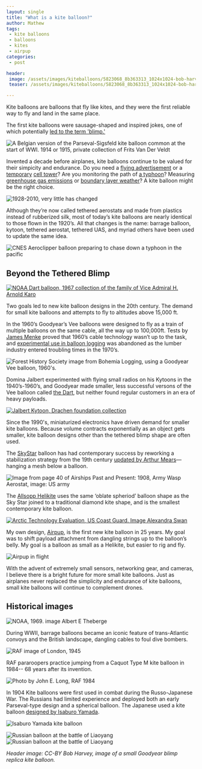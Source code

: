```yaml
---
layout: single
title: "What is a kite balloon?"
author: Mathew
tags:
 - kite balloons
 - balloons
 - kites
 - airpup
categories:
 - post

header:
 image: /assets/images/kiteballoons/5823068_8b363313_1024x1024-bob-harvey.jpg
 teaser: /assets/images/kiteballoons/5823068_8b363313_1024x1024-bob-harvey.jpg

---
```


Kite balloons are balloons that fly like kites, and they were the first reliable way to fly and land in the same place.

The first kite balloons were sausage-shaped and inspired jokes, one of which potentially [led to the term 'blimp.'](https://blog.oxforddictionaries.com/2017/10/03/what-in-the-word-blimp/)

![A Belgian version of the Parseval-Sigsfeld kite balloon common at the start of WWI. 1914 or 1915, private collection of Frits Van Der Veldt](/assets/images/kiteballoons/Frits-van-der-veldt-belgian-army-kite-balloon-postcard-BA-RE-01.jpg)

Invented a decade before airplanes, kite balloons continue to be valued for their simpicity and endurance.  Do you need a [flying advertisement](http://www.theblimpworks.com/product/blimps/) or a [temporary](https://www.theverge.com/2017/10/11/16457744/ee-4g-lte-balloon) [cell tower](http://www.altaeros.com/telecom.html)? Are you monitoring the path of [a typhoon](https://www.headfullofair.com/post/Aeroclipper/)? Measuring [greenhouse gas emissions](https://www.climatecityoperator.com/climate-birds/) or [boundary layer weather](https://www.metoffice.gov.uk/research/foundation/observational-studies/boundary-layer)? A kite balloon might be the right choice. 


![1928-2010, very little has changed](/assets/images/kiteballoons/1928-2010kiteballoons-1.jpg)

Although they’re now called tethered aerostats and made from plastics instead of rubberized silk, most of today’s kite balloons are nearly identical to those flown in the 1920’s. All that changes is the name: barrage balloon, kytoon, tethered aerostat, tethered UAS, and myriad others have been used to update the same idea.

![CNES Aeroclipper balloon preparing to chase down a typhoon in the pacific](/assets/images/gp_aeroclipper-vasco-2.jpg)


## Beyond the Tethered Blimp

[![NOAA Dart balloon, 1967 collection of the family of Vice Admiral H. Arnold Karo](/assets/images/kiteballoons/theb2769.jpg)](https://www.photolib.noaa.gov/htmls/theb2769.htm)

Two goals led to new kite balloon designs in the 20th century. The demand for small kite balloons and attempts to fly to altitudes above 15,000 ft. 

In the 1960’s Goodyear’s Vee balloons were designed to fly as a train of multiple balloons on the same cable, all the way up to 100,000ft. Tests by [James Menke](https://publiclab.org/sites/default/files/Menke%20-%201967%20-%20High-Altitude%20Tethered%20Balloon%20Systems%20Study.pdf) proved that 1960’s cable technology wasn’t up to the task, and [experimental use in balloon logging](https://foresthistory.org/envira/logging-yarding-aerial/) was abandoned as the lumber industry entered troubling times in the 1970’s.

![Forest History Society image from Bohemia Logging, using a Goodyear Vee balloon, 1960's.](/assets/images/kiteballoons/Bohemia-logging-goodyear-v-FHS6141.jpg)

Domina Jalbert experimented with flying small radios on his Kytoons in the 1940’s-1960’s, and Goodyear made smaller, less successful versons of the Vee balloon called [the Dart](https://www.photolib.noaa.gov/htmls/theb2769.htm), but neither found regular customers in an era of heavy payloads.

[![Jalbert Kytoon, Drachen foundation collection](/assets/images/kiteballoons/DJ081.jpg)](http://www.drachen.org/collections/kytoons/)

Since the 1990's, miniaturized electronics have driven demand for smaller kite balloons. Because volume contracts exponentially as an object gets smaller, kite balloon designs other than the tethered blimp shape are often used.

The [SkyStar](http://www.rt.co.il/skystar-300) balloon has had contemporary success by reworking a stabilization strategy from the 19th century [updated by Arthur Mears](https://publiclab.org/notes/mathew/4-13-2012/arthur-w-mears-kite-balloon-archetype-kingfisher-skystar)— hanging a mesh below a balloon.

![Image from page 40 of Airships Past and Present: 1908, Army Wasp Aerostat, image: US army](/assets/images/kiteballoons/wasp-aerostat-airships-past-and-present-40.jpg)

The [Allsopp Helikite](http://allsopphelikites.com) uses the same ‘oblate spheriod’ balloon shape as the Sky Star joined to a traditional diamond kite shape, and is the smallest contemporary kite balloon.

[![Arctic Technology Evaluation, US Coast Guard. Image Alexandra Swan](/assets/images/kiteballoons/Arctic-tech-eval-uscoastguard-Coast-Guard-Alexandra-Swan.jpg)](http://coastguard.dodlive.mil/2018/09/research-development-test-and-evaluation-spotlight-arctic-technology-evaluation-2018/)

My own design, [Airpup](https://headfullofair.com/tags/airpup), is the first new kite balloon in 25 years. My goal was to shift payload attachment from dangling strings up to the balloon’s belly. My goal is a balloon as small as a Helikite, but easier to rig and fly.

![Airpup in flight](/assets/images/airpup/P2390640-crop.jpg)

With the advent of extremely small sensors, networking gear, and cameras, I believe there is a bright future for more small kite balloons. Just as airplanes never replaced the simplicity and endurance of kite balloons, small kite balloons will continue to complement drones.

## Historical images

![NOAA, 1969. image Albert E Theberge](/assets/images/kiteballoons/wea04929-1969-Albert-E-Theberge-NOAA-Corps.jpg)

During WWII, barrage balloons became an iconic feature of trans-Atlantic convoys and the British landscape, dangling cables to foul dive bombers.

![RAF image of London, 1945](/assets/images/kiteballoons/Barrage_balloons_over_London_during_World_War_II-RAF.jpg)

RAF pararoopers practice jumping from a Caquot Type M kite balloon in 1984-- 68 years after its invention.

![Photo by John E. Long, RAF 1984](/assets/images/kiteballoons/a-paratrooper-jumps-from-a-platform-suspended-under-a-balloon-members-of-the-82ndairborne-02061984-Jon-E-Long.jpg)

In 1904 Kite balloons were first used in combat during the Russo-Japanese War. The Russians had limited experience and deployed both an early Parseval-type design and a spherical balloon. The Japanese used a kite balloon [designed by Isaburo Yamada](https://www.fai.org/sites/default/files/documents/cia-hof-yamada-isaburo.pdf).

![Isaburo Yamada kite balloon](/assets/images/kiteballoons/airship_blimp_japan_yamada-siki-kite-balloon.jpg)

![Russian balloon at the battle of Liaoyang](/assets/images/kiteballoons/Russian_Baloon_in_the_Battle_of_Liaoyang_1.jpg)
![Russian balloon at the battle of Liaoyang](/assets/images/kiteballoons/Russian_Baloon_in_the_Battle_of_Liaoyang_3.jpg)

*Header image: CC-BY Bob Harvey, image of a small Goodyear blimp replica kite balloon.*

